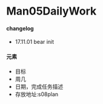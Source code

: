 # Man05DailyWork

#### changelog 
- 17.11.01 bear init

#### 元素
- 目标
- 周几
- 日期，完成任务描述
- 存放地址:s08plan
